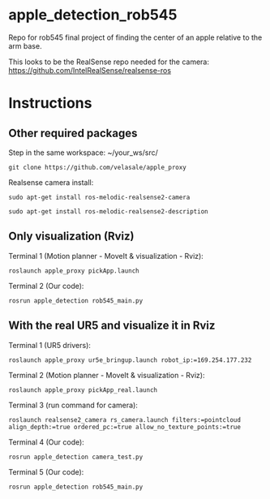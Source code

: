 # apple_detection_rob545
Repo for rob545 final project of finding the center of an apple relative to the arm base.


This looks to be the RealSense repo needed for the camera:
https://github.com/IntelRealSense/realsense-ros

# Instructions

## Other required packages
Step in the same workspace: ~/your_ws/src/  
```console
git clone https://github.com/velasale/apple_proxy
```


Realsense camera install:

```console
sudo apt-get install ros-melodic-realsense2-camera
```

```console
sudo apt-get install ros-melodic-realsense2-description
```

## Only visualization (Rviz) 
Terminal 1 (Motion planner - MoveIt & visualization - Rviz):  
```console
roslaunch apple_proxy pickApp.launch
```

Terminal 2 (Our code):  
```console
rosrun apple_detection rob545_main.py
```

## With the real UR5 and visualize it in Rviz
Terminal 1 (UR5 drivers):  
```console
roslaunch apple_proxy ur5e_bringup.launch robot_ip:=169.254.177.232
```

Terminal 2 (Motion planner - MoveIt & visualization - Rviz):  
```console
roslaunch apple_proxy pickApp_real.launch
```

Terminal 3 (run command for camera):
```console
roslaunch realsense2_camera rs_camera.launch filters:=pointcloud align_depth:=true ordered_pc:=true allow_no_texture_points:=true
```

Terminal 4 (Our code):  
```console
rosrun apple_detection camera_test.py
```

Terminal 5 (Our code):  
```console
rosrun apple_detection rob545_main.py
```


